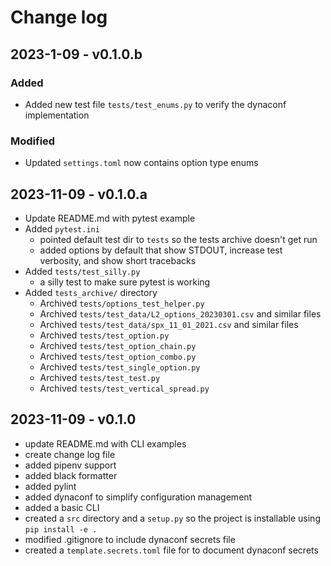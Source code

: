 # Change log

## 2023-1-09 - v0.1.0.b

### Added
- Added new test file `tests/test_enums.py` to verify the dynaconf implementation

### Modified
- Updated `settings.toml` now contains option type enums

## 2023-11-09 - v0.1.0.a

- Update README.md with pytest example
- Added `pytest.ini`
  - pointed default test dir to `tests` so the tests archive doesn't get run
  - added options by default that show STDOUT, increase test verbosity, and show short tracebacks 
- Added `tests/test_silly.py`
  - a silly test to make sure pytest is working
- Added `tests_archive/` directory
  - Archived `tests/options_test_helper.py`
  - Archived `tests/test_data/L2_options_20230301.csv` and similar files
  - Archived `tests/test_data/spx_11_01_2021.csv` and similar files
  - Archived `tests/test_option.py`
  - Archived `tests/test_option_chain.py`
  - Archived `tests/test_option_combo.py`
  - Archived `tests/test_single_option.py`
  - Archived `tests/test_test.py`
  - Archived `tests/test_vertical_spread.py`

## 2023-11-09 - v0.1.0

- update README.md with CLI examples
- create change log file
- added pipenv support
- added black formatter
- added pylint
- added dynaconf to simplify configuration management
- added a basic CLI
- created a `src` directory and a `setup.py` so the project is installable using `pip install -e .`
- modified .gitignore to include dynaconf secrets file
- created a `template.secrets.toml` file for to document dynaconf secrets